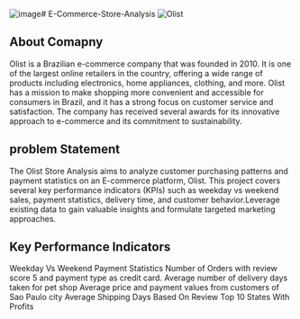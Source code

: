 ![image](https://github.com/Hemasagar2299/E-Commerce-Store-Analysis/assets/154252928/4102988c-b6d4-4c7a-8944-18b156bc5c38)# E-Commerce-Store-Analysis
![Olist](https://github.com/Hemasagar2299/E-Commerce-Store-Analysis/assets/154252928/4b4bb16c-a914-4bbb-aeb3-780af1afc2ef)

## About Comapny
 Olist is a Brazilian e-commerce company that was founded in 2010. It is one of the largest online retailers in the country, offering a wide range of products including electronics, home appliances, clothing, and more. Olist has a mission to make shopping more convenient and accessible for consumers in Brazil, and it has a strong focus on customer service and satisfaction. The company has received several awards for its innovative approach to e-commerce and its commitment to sustainability.  

 ## problem Statement
 The Olist Store Analysis aims to analyze customer purchasing patterns and payment statistics on an E-commerce platform, Olist. This project covers several key performance indicators (KPIs) such as weekday vs weekend sales, payment statistics, delivery time, and customer behavior.Leverage existing data to gain valuable insights and formulate targeted marketing approaches.

## Key Performance Indicators
 Weekday Vs Weekend Payment Statistics
Number of Orders with review score 5 and payment type as credit card.
Average number of delivery days taken for pet shop 
Average price and payment values from customers of Sao Paulo city
Average Shipping Days Based On Review
Top 10 States With Profits

